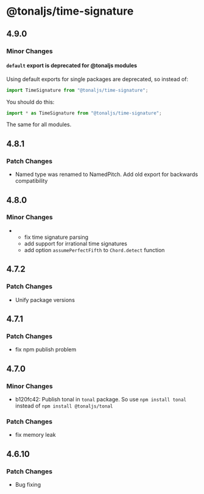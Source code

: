 # @tonaljs/time-signature

## 4.9.0

### Minor Changes

#### `default` export is deprecated for @tonaljs modules

Using default exports for single packages are deprecated, so instead of:

```js
import TimeSignature from "@tonaljs/time-signature";
```

You should do this:

```js
import * as TimeSignature from "@tonaljs/time-signature";
```

The same for all modules.

## 4.8.1

### Patch Changes

- Named type was renamed to NamedPitch. Add old export for backwards compatibility

## 4.8.0

### Minor Changes

- - fix time signature parsing
  - add support for irrational time signatures
  - add option `assumePerfectFifth` to `Chord.detect` function

## 4.7.2

### Patch Changes

- Unify package versions

## 4.7.1

### Patch Changes

- fix npm publish problem

## 4.7.0

### Minor Changes

- b120fc42: Publish tonal in `tonal` package. So use `npm install tonal` instead of `npm install @tonaljs/tonal`

### Patch Changes

- fix memory leak

## 4.6.10

### Patch Changes

- Bug fixing
